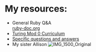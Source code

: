 # My resources:

* General Ruby Q&A  
    [ruby-doc.org](https://ruby-doc.org/)
* [Turing Mod 0 Curriculum](https://mod0.turing.io/)
* [Specific questions and answers](https://stackoverflow.com/)
* My sister Allison ![IMG_1500_Original](https://user-images.githubusercontent.com/69832134/90989998-fc3e9a80-e55a-11ea-9cf8-c06765aa84d9.JPG)

